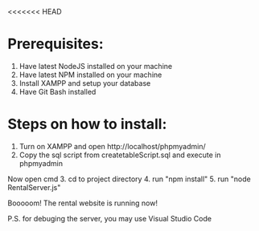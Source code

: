 <<<<<<< HEAD
# Prerequisites:
1. Have latest NodeJS installed on your machine
2. Have latest NPM installed on your machine
3. Install XAMPP and setup your database
4. Have Git Bash installed

# Steps on how to install:
1. Turn on XAMPP and open http://localhost/phpmyadmin/
2. Copy the sql script from createtableScript.sql and execute in phpmyadmin

Now open cmd
3. cd to project directory
4. run "npm install"
5. run "node RentalServer.js"

Booooom! The rental website is running now!

P.S. for debuging the server, you may use Visual Studio Code